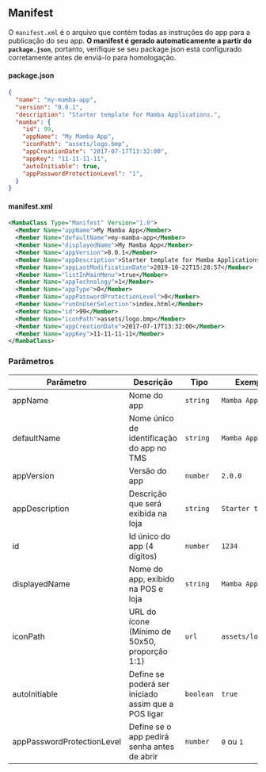 <!--
  @title: Manifest
-->

## Manifest

O `manifest.xml` é o arquivo que contém todas as instruções do app para a publicação do seu app. **O manifest é gerado automaticamente a partir do `package.json`**, portanto, verifique se seu package.json está configurado corretamente antes de enviá-lo para homologação.

#### package.json
```json
{
  "name": "my-mamba-app",
  "version": "0.0.1",
  "description": "Starter template for Mamba Applications.",
  "mamba": {
    "id": 99,
    "appName": "My Mamba App",
    "iconPath": "assets/logo.bmp",
    "appCreationDate": "2017-07-17T13:32:00",
    "appKey": "11-11-11-11",
    "autoInitiable": true,
    "appPasswordProtectionLevel": "1",
  }
}
```

#### manifest.xml
```xml
<MambaClass Type="Manifest" Version="1.0">
  <Member Name="appName">My Mamba App</Member>
  <Member Name="defaultName">my-mamba-app</Member>
  <Member Name="displayedName">My Mamba App</Member>
  <Member Name="appVersion">0.0.1</Member>
  <Member Name="appDescription">Starter template for Mamba Applications.</Member>
  <Member Name="appLastModificationDate">2019-10-22T15:28:57</Member>
  <Member Name="listInMainMenu">true</Member>
  <Member Name="appTechnology">1</Member>
  <Member Name="appType">0</Member>
  <Member Name="appPasswordProtectionLevel">0</Member>
  <Member Name="runOnUserSelection">index.html</Member>
  <Member Name="id">99</Member>
  <Member Name="iconPath">assets/logo.bmp</Member>
  <Member Name="appCreationDate">2017-07-17T13:32:00</Member>
  <Member Name="appKey">11-11-11-11</Member>
</MambaClass>
```


### Parâmetros

| Parâmetro                  | Descrição                                           | Tipo       | Exemplo           |
| -------------------------- | --------------------------------------------------- | ---------- | ----------------- |
| appName                    | Nome do app                                         | `string`   | `Mamba App`       |
| defaultName                | Nome único de identificação do app no TMS           | `string`   | `Mamba App`       |
| appVersion                 | Versão do app                                       | `number`   | `2.0.0`           |
| appDescription             | Descrição que será exibida na loja                  | `string`   | `Starter temp...` |
| id                         | Id único do app (4 dígitos)                         | `number`   | `1234`            |
| displayedName              | Nome do app, exibido na POS e loja                  | `string`   | `Mamba App`       |
| iconPath                   | URL do ícone (Mínimo de 50x50, proporção 1:1)       | `url`      | `assets/logo.bmp` |
| autoInitiable              | Define se poderá ser iniciado assim que a POS ligar | `boolean`  | `true`            |
| appPasswordProtectionLevel | Define se o app pedirá senha antes de abrir         | `number`   | `0` ou `1`        |

